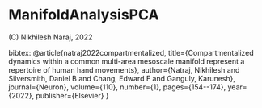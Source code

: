 # ManifoldAnalysisPCA
 
 (C) Nikhilesh Naraj, 2022

 
 bibtex:
@article{natraj2022compartmentalized,
  title={Compartmentalized dynamics within a common multi-area mesoscale manifold represent a repertoire of human hand movements},
  author={Natraj, Nikhilesh and Silversmith, Daniel B and Chang, Edward F and Ganguly, Karunesh},
  journal={Neuron},
  volume={110},
  number={1},
  pages={154--174},
  year={2022},
  publisher={Elsevier}
}
